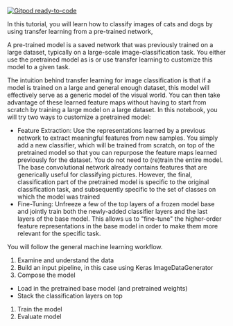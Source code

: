 [![Gitpod ready-to-code](https://img.shields.io/badge/Gitpod-ready--to--code-blue?logo=gitpod)](https://gitpod.io/#https://github.com/matteo1989it/TransferLearningAlexNET)

In this tutorial, you will learn how to classify images of cats and dogs by using transfer learning from a pre-trained network,

A pre-trained model is a saved network that was previously trained on a large dataset, typically on a large-scale image-classification task. You either use the pretrained model as is or use transfer learning to customize this model to a given task.

The intuition behind transfer learning for image classification is that if a model is trained on a large and general enough dataset, this model will effectively serve as a generic model of the visual world. You can then take advantage of these learned feature maps without having to start from scratch by training a large model on a large dataset.
In this notebook, you will try two ways to customize a pretrained model:
- Feature Extraction: Use the representations learned by a previous network to extract meaningful features from new samples. You simply add a new classifier, which will be trained from scratch, on top of the pretrained model so that you can repurpose the feature maps learned previously for the dataset.
You do not need to (re)train the entire model. The base convolutional network already contains features that are generically useful for classifying pictures. However, the final, classification part of the pretrained model is specific to the original classification task, and subsequently specific to the set of classes on which the model was trained
- Fine-Tuning: Unfreeze a few of the top layers of a frozen model base and jointly train both the newly-added classifier layers and the last layers of the base model. This allows us to "fine-tune" the higher-order feature representations in the base model in order to make them more relevant for the specific task.

You will follow the general machine learning workflow.
1. Examine and understand the data
1. Build an input pipeline, in this case using Keras ImageDataGenerator
1. Compose the model
  * Load in the pretrained base model (and pretrained weights)
  * Stack the classification layers on top
1. Train the model
1. Evaluate model
